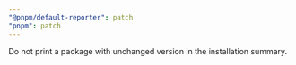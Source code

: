 ```yaml
---
"@pnpm/default-reporter": patch
"pnpm": patch
---
```


Do not print a package with unchanged version in the installation summary.
